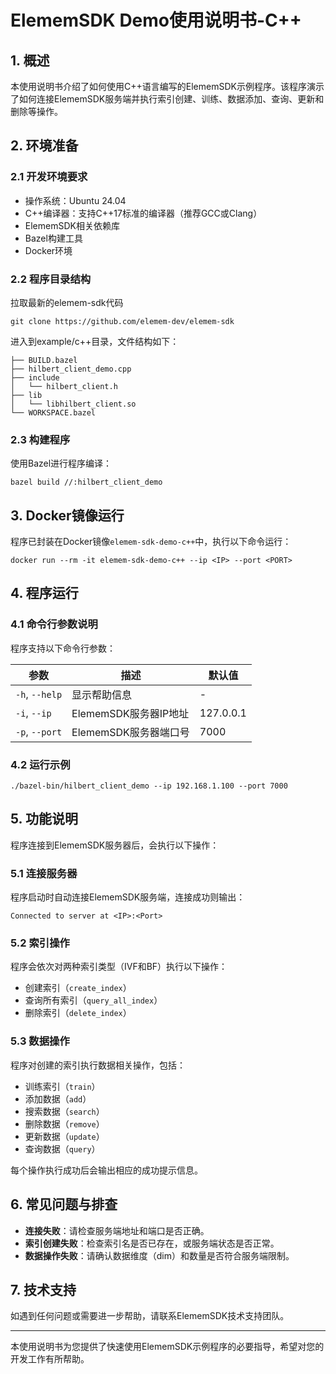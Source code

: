 # ElememSDK Demo使用说明书-C++

## 1. 概述

本使用说明书介绍了如何使用C++语言编写的ElememSDK示例程序。该程序演示了如何连接ElememSDK服务端并执行索引创建、训练、数据添加、查询、更新和删除等操作。

## 2. 环境准备

### 2.1 开发环境要求

- 操作系统：Ubuntu 24.04
- C++编译器：支持C++17标准的编译器（推荐GCC或Clang）
- ElememSDK相关依赖库
- Bazel构建工具
- Docker环境

### 2.2 程序目录结构

拉取最新的elemem-sdk代码
```
git clone https://github.com/elemem-dev/elemem-sdk
```

进入到example/c++目录，文件结构如下：

```
├── BUILD.bazel
├── hilbert_client_demo.cpp
├── include
│   └── hilbert_client.h
├── lib
│   └── libhilbert_client.so
└── WORKSPACE.bazel
```

### 2.3 构建程序

使用Bazel进行程序编译：

```shell
bazel build //:hilbert_client_demo
```

## 3. Docker镜像运行

程序已封装在Docker镜像`elemem-sdk-demo-c++`中，执行以下命令运行：

```shell
docker run --rm -it elemem-sdk-demo-c++ --ip <IP> --port <PORT>
```

## 4. 程序运行

### 4.1 命令行参数说明

程序支持以下命令行参数：

| 参数             | 描述               | 默认值       |
| -------------- | ---------------- | --------- |
| `-h`, `--help` | 显示帮助信息           | -         |
| `-i`, `--ip`   | ElememSDK服务器IP地址 | 127.0.0.1 |
| `-p`, `--port` | ElememSDK服务器端口号  | 7000      |

### 4.2 运行示例

```shell
./bazel-bin/hilbert_client_demo --ip 192.168.1.100 --port 7000
```

## 5. 功能说明

程序连接到ElememSDK服务器后，会执行以下操作：

### 5.1 连接服务器

程序启动时自动连接ElememSDK服务端，连接成功则输出：

```
Connected to server at <IP>:<Port>
```

### 5.2 索引操作

程序会依次对两种索引类型（IVF和BF）执行以下操作：

- 创建索引（`create_index`）
- 查询所有索引（`query_all_index`）
- 删除索引（`delete_index`）

### 5.3 数据操作

程序对创建的索引执行数据相关操作，包括：

- 训练索引（`train`）
- 添加数据（`add`）
- 搜索数据（`search`）
- 删除数据（`remove`）
- 更新数据（`update`）
- 查询数据（`query`）

每个操作执行成功后会输出相应的成功提示信息。

## 6. 常见问题与排查

- **连接失败**：请检查服务端地址和端口是否正确。
- **索引创建失败**：检查索引名是否已存在，或服务端状态是否正常。
- **数据操作失败**：请确认数据维度（dim）和数量是否符合服务端限制。

## 7. 技术支持

如遇到任何问题或需要进一步帮助，请联系ElememSDK技术支持团队。

---

本使用说明书为您提供了快速使用ElememSDK示例程序的必要指导，希望对您的开发工作有所帮助。

